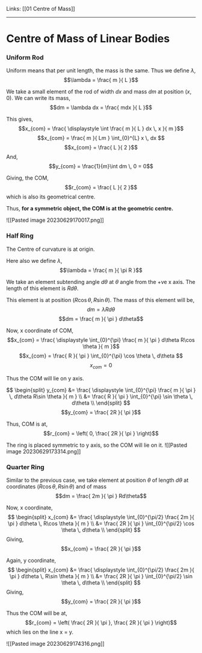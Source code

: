 Links: [[01 Centre of Mass]]
___
# Centre of Mass of Linear Bodies
### Uniform Rod
Uniform means that per unit length, the mass is the same. 
Thus we define $\lambda$,
$$\lambda = \frac{ m }{ L }$$

We take a small element of the rod of width $dx$ and mass $dm$ at position $(x,0)$. 
We can write its mass,
$$dm = \lambda dx = \frac{ mdx }{ L }$$

This gives, 
$$x_{com} = \frac{ \displaystyle  \int \frac{ m }{ L } dx \, x  }{ m }$$
$$x_{com} = \frac{ m }{ Lm } \int_{0}^{L} x \, dx $$
$$x_{com} = \frac{ L }{ 2 }$$
And,
$$y_{com} = \frac{1}{m}\int dm \, 0 = 0$$

Giving, the COM,
$$r_{com} = \frac{ L }{ 2 }$$
which is also its geometrical centre. 

Thus, **for a symmetric object, the COM is at the geometric centre.** 

![[Pasted image 20230629170017.png]]

### Half Ring
The Centre of curvature is at origin.

Here also we define $\lambda$,
$$\lambda = \frac{ m }{ \pi R }$$

We take an element subtending angle $d\theta$ at $\theta$ angle from the +ve x axis. 
The length of this element is $Rd\theta$. 

This element is at position $(R\cos \theta, R\sin \theta)$. 
The mass of this element will be,
$$dm = \lambda Rd\theta$$
$$dm = \frac{ m }{ \pi } d\theta$$

Now,  x coordinate of COM,
$$x_{com} = \frac{ \displaystyle  \int_{0}^{\pi} \frac{ m }{ \pi } d\theta R\cos \theta  }{ m }$$
$$x_{com} = \frac{ R }{ \pi } \int_{0}^{\pi} \cos \theta  \, d\theta  $$
$$x_{com} = 0$$

Thus the COM will lie on y axis. 

$$
\begin{split}
y_{com} &= \frac{ \displaystyle \int_{0}^{\pi} \frac{ m }{ \pi } \, d\theta R\sin \theta }{ m } \\
&= \frac{ R }{ \pi } \int_{0}^{\pi} \sin \theta \, d\theta \\
\end{split}
$$
$$y_{com} = \frac{ 2R }{ \pi }$$

Thus, COM is at,
$$r_{com} = \left(  0, \frac{ 2R }{ \pi } \right)$$

The ring is placed symmetric to y axis, so the COM will lie on it.
![[Pasted image 20230629173314.png]]

### Quarter Ring

Similar to the previous case, we take element at position $\theta$ of length $d\theta$ at coordinates $(R\cos \theta, R\sin \theta )$ and of mass 
$$dm = \frac{ 2m }{ \pi } Rd\theta$$

Now, x coordinate,
$$
\begin{split}
x_{com} &= \frac{ \displaystyle \int_{0}^{\pi/2} \frac{ 2m }{ \pi } d\theta  \, R\cos \theta }{ m } \\
&= \frac{ 2R }{ \pi } \int_{0}^{\pi/2} \cos \theta  \, d\theta \\
\end{split}
$$
Giving,
$$x_{com} = \frac{ 2R }{ \pi }$$

Again, y coordinate,
$$
\begin{split}
x_{com} &= \frac{ \displaystyle \int_{0}^{\pi/2} \frac{ 2m }{ \pi } d\theta  \, R\sin \theta }{ m } \\
&= \frac{ 2R }{ \pi } \int_{0}^{\pi/2} \sin \theta  \, d\theta \\
\end{split}
$$
Giving,
$$y_{com} = \frac{ 2R }{ \pi }$$

Thus the COM will be at,
$$r_{com} = \left( \frac{ 2R }{ \pi }, \frac{ 2R }{ \pi } \right)$$
which lies on the line x = y. 

![[Pasted image 20230629174316.png]]

